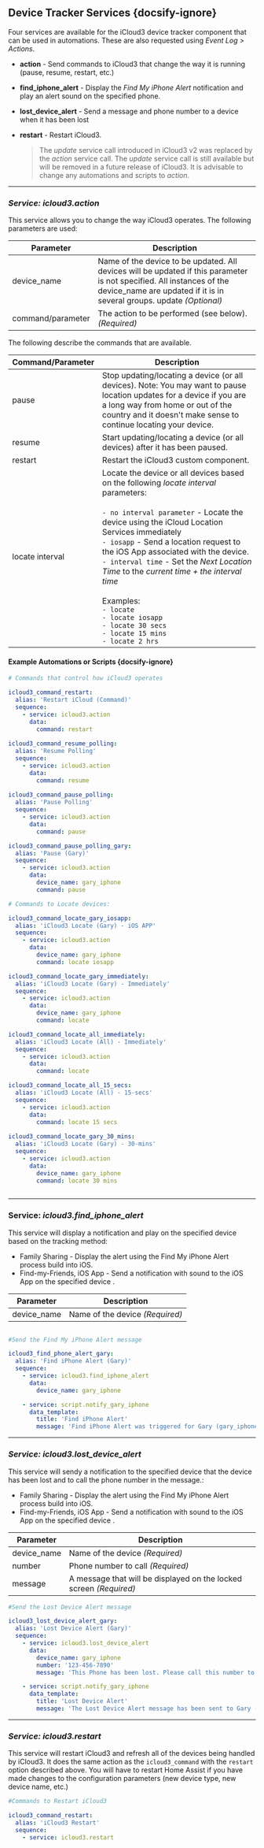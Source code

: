 

## Device Tracker Services  {docsify-ignore}

Four services are available for the iCloud3 device tracker component that can be used in automations.  These are also requested using *Event Log > Actions*.

- **action** - Send commands to iCloud3 that change the way it is running (pause, resume, restart, etc.) 

- **find_iphone_alert** - Display the *Find My iPhone Alert* notification and play an alert sound on the specified phone.

- **lost_device_alert** - Send a message and phone number to a device when it has been lost 

- **restart** - Restart iCloud3.  

  > The *update* service call introduced in iCloud3 v2 was replaced by the *action* service call. The *update* service call is still available but will be removed in a future release of iCloud3. It is advisable to change any automations and scripts to *action*.

  

------
### *Service: icloud3.action*

This service allows you to change the way iCloud3 operates. The following parameters are used:

| Parameter         | Description                                                  |
| ----------------- | ------------------------------------------------------------ |
| device_name       | Name of the device to be updated. All devices will be updated if this parameter is not specified.  All instances of the device_name are updated if it is in several groups. update *(Optional)* |
| command/parameter | The action to be performed (see below). *(Required)*         |



The following describe the commands that are available. 

| Command/Parameter | Description                                                  |
| ----------------- | ------------------------------------------------------------ |
| pause             | Stop updating/locating a device (or all devices). Note: You may want to pause location updates for a device if you are a long way from home or out of the country and it doesn't make sense to continue locating your device. |
| resume            | Start updating/locating a device (or all devices) after it has been paused. |
| restart           | Restart the iCloud3 custom component.                        |
| locate interval   | Locate the device or all devices based on the following *locate interval* parameters:<br><br>`- no interval parameter` - Locate the device using the iCloud Location Services immediately<br>`- iosapp` - Send a location request to the iOS App associated with the device.<br>`- interval time` - Set the *Next Location Time* to the *current time + the interval time*<br><br>Examples:<br>`- locate`<br>`- locate iosapp`<br>`- locate 30 secs`<br>`- locate 15 mins`<br>`- locate 2 hrs` |

#### Example Automations or Scripts  {docsify-ignore}

```yaml
# Commands that control how iCloud3 operates

icloud3_command_restart:
  alias: 'Restart iCloud (Command)'
  sequence:
    - service: icloud3.action
      data:
        command: restart
       
icloud3_command_resume_polling:
  alias: 'Resume Polling'
  sequence:
    - service: icloud3.action
      data:
        command: resume
        
icloud3_command_pause_polling:
  alias: 'Pause Polling'
  sequence:
    - service: icloud3.action
      data:
        command: pause

icloud3_command_pause_polling_gary:
  alias: 'Pause (Gary)'
  sequence:
    - service: icloud3.action
      data:
        device_name: gary_iphone
        command: pause
```

```yaml
# Commands to Locate devices:

icloud3_command_locate_gary_iosapp:
  alias: 'iCloud3 Locate (Gary) - iOS APP'
  sequence:
    - service: icloud3.action
      data:
        device_name: gary_iphone
        command: locate iosapp      

icloud3_command_locate_gary_immediately:
  alias: 'iCloud3 Locate (Gary) - Immediately'
  sequence:
    - service: icloud3.action
      data:
        device_name: gary_iphone
        command: locate

icloud3_command_locate_all_immediately:
  alias: 'iCloud3 Locate (All) - Immediately'
  sequence:
    - service: icloud3.action
      data:
        command: locate

icloud3_command_locate_all_15_secs:
  alias: 'iCloud3 Locate (All) - 15-secs'
  sequence:
    - service: icloud3.action
      data:
        command: locate 15 secs
        
icloud3_command_locate_gary_30_mins:
  alias: 'iCloud3 Locate (Gary) - 30-mins'
  sequence:
    - service: icloud3.action
      data:
        device_name: gary_iphone
        command: locate 30 mins
        
```


------
###  Service: *icloud3.find_iphone_alert*

This service will display a notification and play on the specified device based on the tracking method:

- Family Sharing - Display the alert using the Find My iPhone Alert process build into iOS.
- Find-my-Friends, iOS App - Send a notification with sound to the iOS App on the specified device .

| Parameter   | Description                     |
| ----------- | ------------------------------- |
| device_name | Name of the device *(Required)* |

``` yaml

#Send the Find My iPhone Alert message

icloud3_find_phone_alert_gary:
  alias: 'Find iPhone Alert (Gary)'
  sequence:
    - service: icloud3.find_iphone_alert
      data:
        device_name: gary_iphone

    - service: script.notify_gary_iphone
      data_template:
        title: 'Find iPhone Alert'
        message: 'Find iPhone Alert was triggered for Gary (gary_iphone)'
```


------
### *Service: icloud3.lost_device_alert*

This service will sendy a notification to the specified device that the device has been lost and to call the phone number in the message.:

- Family Sharing - Display the alert using the Find My iPhone Alert process build into iOS.
- Find-my-Friends, iOS App - Send a notification with sound to the iOS App on the specified device .

| Parameter   | Description                                                  |
| ----------- | ------------------------------------------------------------ |
| device_name | Name of the device *(Required)*                              |
| number      | Phone number to call *(Required)*                            |
| message     | A message that will be displayed on the locked screen *(Required)* |

``` yaml
#Send the Lost Device Alert message

icloud3_lost_device_alert_gary:
  alias: 'Lost Device Alert (Gary)'
  sequence:
    - service: icloud3.lost_device_alert
      data:
        device_name: gary_iphone
        number: '123-456-7890'
        message: 'This Phone has been lost. Please call this number to report it found.'

    - service: script.notify_gary_iphone
      data_template:
        title: 'Lost Device Alert'
        message: 'The Lost Device Alert message has been sent to Gary (gary_iphone)'
```


------
### *Service: icloud3.restart*

This service will restart iCloud3 and refresh all of the devices being handled by iCloud3. It does the same action as the `icloud3_command` with the `restart` option described above. You will have to restart Home Assist if you have made changes to the configuration parameters (new device type, new device name, etc.) 

```yaml
#Commands to Restart iCloud3

icloud3_command_restart:
  alias: 'iCloud3 Restart'
  sequence:
    - service: icloud3.restart
```

